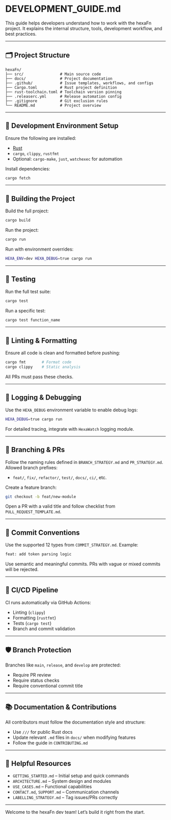 <!--
SPDX-FileCopyrightText: 2025 Hüsamettin Arabacı
SPDX-License-Identifier: MIT
-->

# DEVELOPMENT_GUIDE.md

This guide helps developers understand how to work with the hexaFn project. It explains the internal structure, tools, development workflow, and best practices.

---

## 🗂️ Project Structure

```
hexaFn/
├── src/                # Main source code
├── docs/               # Project documentation
├── .github/            # Issue templates, workflows, and configs
├── Cargo.toml          # Rust project definition
├── rust-toolchain.toml # Toolchain version pinning
├── .releaserc.yml      # Release automation config
├── .gitignore          # Git exclusion rules
└── README.md           # Project overview
```

---

## 🔧 Development Environment Setup

Ensure the following are installed:

- [Rust](https://www.rust-lang.org/tools/install)
- `cargo`, `clippy`, `rustfmt`
- Optional: `cargo-make`, `just`, `watchexec` for automation

Install dependencies:

```bash
cargo fetch
```

---

## 🚀 Building the Project

Build the full project:

```bash
cargo build
```

Run the project:

```bash
cargo run
```

Run with environment overrides:

```bash
HEXA_ENV=dev HEXA_DEBUG=true cargo run
```

---

## 🧪 Testing

Run the full test suite:

```bash
cargo test
```

Run a specific test:

```bash
cargo test function_name
```

---

## 🧼 Linting & Formatting

Ensure all code is clean and formatted before pushing:

```bash
cargo fmt       # Format code
cargo clippy    # Static analysis
```

All PRs must pass these checks.

---

## 🌲 Logging & Debugging

Use the `HEXA_DEBUG` environment variable to enable debug logs:

```bash
HEXA_DEBUG=true cargo run
```

For detailed tracing, integrate with `HexaWatch` logging module.

---

## 🔀 Branching & PRs

Follow the naming rules defined in `BRANCH_STRATEGY.md` and `PR_STRATEGY.md`. Allowed branch prefixes:

- `feat/`, `fix/`, `refactor/`, `test/`, `docs/`, `ci/`, etc.

Create a feature branch:

```bash
git checkout -b feat/new-module
```

Open a PR with a valid title and follow checklist from `PULL_REQUEST_TEMPLATE.md`.

---

## 🧱 Commit Conventions

Use the supported 12 types from `COMMIT_STRATEGY.md`. Example:

```bash
feat: add token parsing logic
```

Use semantic and meaningful commits. PRs with vague or mixed commits will be rejected.

---

## 🧪 CI/CD Pipeline

CI runs automatically via GitHub Actions:

- Linting (`clippy`)
- Formatting (`rustfmt`)
- Tests (`cargo test`)
- Branch and commit validation

---

## 🛡️ Branch Protection

Branches like `main`, `release`, and `develop` are protected:

- Require PR review
- Require status checks
- Require conventional commit title

---

## 📚 Documentation & Contributions

All contributors must follow the documentation style and structure:

- Use `///` for public Rust docs
- Update relevant `.md` files in `docs/` when modifying features
- Follow the guide in `CONTRIBUTING.md`

---

## 🧠 Helpful Resources

- `GETTING_STARTED.md` – Initial setup and quick commands
- `ARCHITECTURE.md` – System design and modules
- `USE_CASES.md` – Functional capabilities
- `CONTACT.md`, `SUPPORT.md` – Communication channels
- `LABELLING_STRATEGY.md` – Tag issues/PRs correctly

---

Welcome to the hexaFn dev team! Let’s build it right from the start.